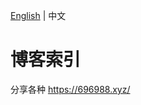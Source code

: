[English](https://github.com/6uu1/blog/blob/main/README-EN.md) | 中文

# 博客索引
分享各种 https://696988.xyz/
